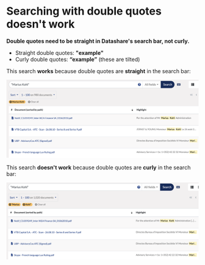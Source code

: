 # Searching with double quotes doesn't work

**Double quotes need to be straight in Datashare's search bar, not curly.**

* Straight double quotes: **"example"**
* Curly double quotes: **“example”** (these are tilted)

This search **works** because double quotes are **straight** in the search bar:

![](<../../../.gitbook/assets/Screenshot 2021-07-08 at 15.15.35 (1) (1) (1) (1) (1).png>)

This search **doesn't work** because double quotes are **curly** in the search bar:

![](<../../../.gitbook/assets/Screenshot 2021-07-08 at 15.13.00.png>)

